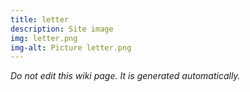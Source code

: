 ```yaml
---
title: letter
description: Site image
img: letter.png
img-alt: Picture letter.png
---
```


_Do not edit this wiki page. It is generated automatically._ 

